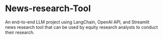 # News-research-Tool
An end-to-end LLM project using LangChain, OpenAI API, and Streamlit  news research tool that can be used by equity research analysts to conduct their research.
